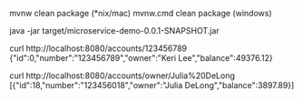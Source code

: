 mvnw clean package (*nix/mac)
mvnw.cmd clean package (windows)

java -jar target/microservice-demo-0.0.1-SNAPSHOT.jar

curl http://localhost:8080/accounts/123456789
{"id":0,"number":"123456789","owner":"Keri Lee","balance":49376.12}

curl http://localhost:8080/accounts/owner/Julia%20DeLong
[{"id":18,"number":"123456018","owner":"Julia DeLong","balance":3897.89}]